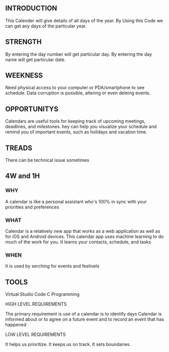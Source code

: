 ## INTRODUCTION


This Calender will give details of all days of the year.
By Using this Code we can get any days of the particular year.


## STRENGTH


By entering the day number will get particular day.
By entering the day name will get particular date.


## WEEKNESS


Need physical access to your computer or PDA/smartphone to see schedule.
Data corruption is possible, altering or even deleing events.


## OPPORTUNITYS


Calendars are useful tools for keeping track of upcoming meetings, deadlines, and milestones.
hey can help you visualize your schedule and remind you of important events, such as holidays and vacation time.


## TREADS


There can be technical issue sometimes



## 4W and 1H


### WHY


A calendar is like a personal assistant who's 100% in sync with your priorities and preferences


### WHAT


Calendar is a relatively new app that works as a web application as well as for iOS and Android devices. 
This calendar app uses machine learning to do much of the work for you. It learns your contacts, schedule, and tasks


### WHEN


It is used by serching for events and festivels


## TOOLS

Virtual Studio Code
C Programming


HIGH LEVEL REQUIREMENTS


The primary requirement is use of a calendar is to identify days
Calendar is informed about or to agree on a future event and to record an event that has happened

LOW LEVEL REQUIREMENTS

It helps us prioritize. 
It keeps us on track.
It sets boundaries.
